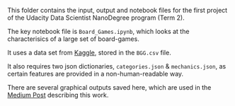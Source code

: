 This folder contains the input, output and notebook files for the first project of the Udacity Data Scientist NanoDegree program (Term 2).

The key notebook file is `Board_Games.ipynb`, which looks at the characterisics of a large set of board-games.

It uses a data set from [Kaggle](https://www.kaggle.com/mshepherd/board-games), stored in the `BGG.csv` file.

It also requires two json dictionaries, `categories.json` & `mechanics.json`, as certain features are provided in a non-human-readable way.

There are several graphical outputs saved here, which are used in the [Medium Post](https://medium.com/p/c31340859bef) describing this work.

